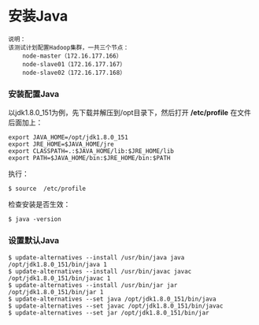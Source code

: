 安装Java
=================================================================================
```
说明：
该测试计划配置Hadoop集群，一共三个节点：
    node-master（172.16.177.166）
    node-slave01（172.16.177.167）
    node-slave02（172.16.177.168）
```

### 安装配置Java
以jdk1.8.0_151为例，先下载并解压到/opt目录下，然后打开 **/etc/profile** 在文件后面加上：
```shell
export JAVA_HOME=/opt/jdk1.8.0_151
export JRE_HOME=$JAVA_HOME/jre
export CLASSPATH=.:$JAVA_HOME/lib:$JRE_HOME/lib
export PATH=$JAVA_HOME/bin:$JRE_HOME/bin:$PATH
```
执行：
```shell
$ source  /etc/profile
```
检查安装是否生效：
```shell
$ java -version
```

### 设置默认Java
```shell
$ update-alternatives --install /usr/bin/java java /opt/jdk1.8.0_151/bin/java 1
$ update-alternatives --install /usr/bin/javac javac /opt/jdk1.8.0_151/bin/javac 1
$ update-alternatives --install /usr/bin/jar jar /opt/jdk1.8.0_151/bin/jar 1
$ update-alternatives --set java /opt/jdk1.8.0_151/bin/java
$ update-alternatives --set javac /opt/jdk1.8.0_151/bin/javac
$ update-alternatives --set jar /opt/jdk1.8.0_151/bin/jar
```
